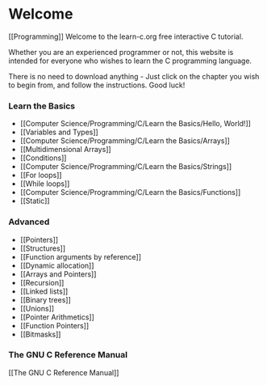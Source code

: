 # Welcome
[[Programming]]
Welcome to the learn-c.org free interactive C tutorial.

Whether you are an experienced programmer or not, this website is intended for everyone who wishes to learn the C programming language.

There is no need to download anything - Just click on the chapter you wish to begin from, and follow the instructions. Good luck!

### Learn the Basics

-   [[Computer Science/Programming/C/Learn the Basics/Hello, World!]]
-   [[Variables and Types]]
-   [[Computer Science/Programming/C/Learn the Basics/Arrays]]
-   [[Multidimensional Arrays]]
-   [[Conditions]]
-   [[Computer Science/Programming/C/Learn the Basics/Strings]]
-   [[For loops]]
-   [[While loops]]
-   [[Computer Science/Programming/C/Learn the Basics/Functions]]
-   [[Static]]

### Advanced

-   [[Pointers]]
-   [[Structures]]
-   [[Function arguments by reference]]
-   [[Dynamic allocation]]
-   [[Arrays and Pointers]]
-   [[Recursion]]
-   [[Linked lists]]
-   [[Binary trees]]
-   [[Unions]]
-   [[Pointer Arithmetics]]
-   [[Function Pointers]]
-   [[Bitmasks]]

### The GNU C Reference Manual
[[The GNU C Reference Manual]]